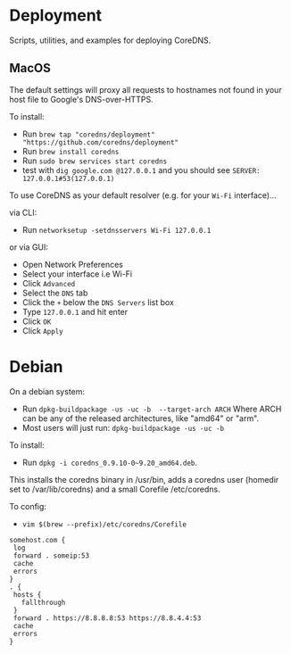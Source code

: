 # Deployment

Scripts, utilities, and examples for deploying CoreDNS.

## MacOS

The default settings will proxy all requests to hostnames not found in your host file to Google's DNS-over-HTTPS.

To install:
  - Run `brew tap "coredns/deployment" "https://github.com/coredns/deployment"`
  - Run `brew install coredns`
  - Run `sudo brew services start coredns`
  - test with `dig google.com @127.0.0.1` and you should see  `SERVER: 127.0.0.1#53(127.0.0.1)`

To use CoreDNS as your default resolver (e.g. for your `Wi-Fi` interface)...

via CLI:
 - Run `networksetup -setdnsservers Wi-Fi 127.0.0.1`
 
or via GUI:
  - Open Network Preferences
  - Select your interface i.e Wi-Fi
  - Click `Advanced`
  - Select the `DNS` tab
  - Click the `+` below the `DNS Servers` list box
  - Type `127.0.0.1` and hit enter
  - Click `OK`
  - Click `Apply`

# Debian

On a debian system:

  - Run `dpkg-buildpackage -us -uc -b  --target-arch ARCH`
    Where ARCH can be any of the released architectures, like "amd64" or "arm".
  - Most users will just run: `dpkg-buildpackage -us -uc -b`

To install:

  - Run `dpkg -i coredns_0.9.10-0~9.20_amd64.deb`.

This installs the coredns binary in /usr/bin, adds a coredns user (homedir set to /var/lib/coredns)
and a small Corefile /etc/coredns.

To config:
 - `vim $(brew --prefix)/etc/coredns/Corefile`
 ```
 somehost.com {
  log
  forward . someip:53
  cache
  errors
}
. {
  hosts {
    fallthrough
  }
  forward . https://8.8.8.8:53 https://8.8.4.4:53
  cache
  errors
}
```
